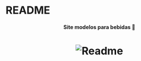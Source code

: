 # README
<h4 align = "center">
Site modelos para bebidas 🥂
<h4>

<h1 align="center">
<img alt="Readme" title="imageme1" src="./Sites Bebidas/E1.png"/>
</h1>